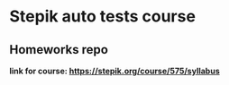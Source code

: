 # Stepik auto tests course

## Homeworks repo

**link for course: https://stepik.org/course/575/syllabus**
